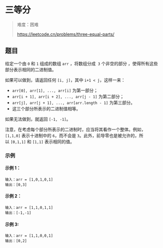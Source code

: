 # 三等分

> 难度：困难
>
> https://leetcode.cn/problems/three-equal-parts/

## 题目

给定一个由 `0` 和 `1` 组成的数组 `arr` ，将数组分成  `3` 个非空的部分 ，使得所有这些部分表示相同的二进制值。

如果可以做到，请返回任何 `[i, j]`，其中 `i+1 < j`，这样一来：

- `arr[0], arr[1], ..., arr[i]` 为第一部分；
- `arr[i + 1], arr[i + 2], ..., arr[j - 1]` 为第二部分；
- `arr[j], arr[j + 1], ..., arr[arr.length - 1]` 为第三部分。
- 这三个部分所表示的二进制值相等。

如果无法做到，就返回 `[-1, -1]`。

注意，在考虑每个部分所表示的二进制时，应当将其看作一个整体。例如，`[1,1,0]` 表示十进制中的 `6`，而不会是 `3`。此外，前导零也是被允许的，所以 `[0,1,1]` 和 `[1,1]` 表示相同的值。

### 示例

#### 示例 1：

```
输入：arr = [1,0,1,0,1]
输出：[0,3]
```

#### 示例 2：

```
输入：arr = [1,1,0,1,1]
输出：[-1,-1]
```

#### 示例 3:

```
输入：arr = [1,1,0,0,1]
输出：[0,2]
```